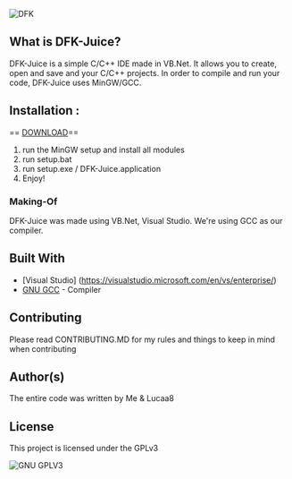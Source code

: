 ![DFK](https://i.imgur.com/T3Q5des.png)
## What is DFK-Juice?
DFK-Juice is a simple C/C++ IDE made in VB.Net. It allows you to create, open and save and your C/C++ projects. 
In order to compile and run your code, DFK-Juice uses MinGW/GCC.
## Installation :
== [DOWNLOAD](http://www.mediafire.com/file/c1xjer3gb70odor/DFK-Juice_V1.zip/file)==
1. run the MinGW setup and install all modules
2. run setup.bat
3. run setup.exe / DFK-Juice.application
4. Enjoy!

### Making-Of
DFK-Juice was made using VB.Net, Visual Studio. We're using GCC as our compiler.

## Built With

* [Visual Studio] (https://visualstudio.microsoft.com/en/vs/enterprise/)
* [GNU GCC](https://gcc.gnu.org/) - Compiler 


## Contributing

Please read CONTRIBUTING.MD for my rules and things to keep in mind when contributing

## Author(s)
The entire code was written by Me & Lucaa8
## License

This project is licensed under the GPLv3

![GNU GPLV3](https://imgur.com/imkUoGR.png)





